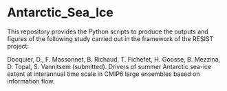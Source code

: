 # Antarctic_Sea_Ice

This repository provides the Python scripts to produce the outputs and figures of the following study carried out in the framework of the RESIST project:

Docquier, D., F. Massonnet, B. Richaud, T. Fichefet, H. Goosse, B. Mezzina, D. Topal, S. Vannitsem (submitted). Drivers of summer Antarctic sea-ice extent at
interannual time scale in CMIP6 large ensembles based on information flow.
